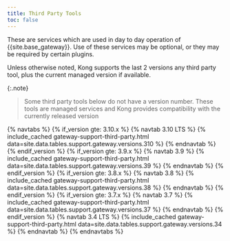 ```yaml
---
title: Third Party Tools
toc: false
---
```


These are services which are used in day to day operation of {{site.base_gateway}}. Use of these services may be optional, or they may be required by certain plugins.

Unless otherwise noted, Kong supports the last 2 versions any third party tool, plus the current managed version if available.

{:.note}
> Some third party tools below do not have a version number. These tools are managed services and Kong provides compatibility with the currently released version

{% navtabs %}
  {% if_version gte: 3.10.x %}
  {% navtab 3.10 LTS %}
    {% include_cached gateway-support-third-party.html data=site.data.tables.support.gateway.versions.310 %}
  {% endnavtab %}
  {% endif_version %}
  {% if_version gte: 3.9.x %}
  {% navtab 3.9 %}
    {% include_cached gateway-support-third-party.html data=site.data.tables.support.gateway.versions.39 %}
  {% endnavtab %}
  {% endif_version %}
  {% if_version gte: 3.8.x %}
  {% navtab 3.8 %}
    {% include_cached gateway-support-third-party.html data=site.data.tables.support.gateway.versions.38 %}
  {% endnavtab %}
  {% endif_version %}
  {% if_version gte: 3.7.x %}
  {% navtab 3.7 %}
    {% include_cached gateway-support-third-party.html data=site.data.tables.support.gateway.versions.37 %}
  {% endnavtab %}
  {% endif_version %}
  {% navtab 3.4 LTS %}
    {% include_cached gateway-support-third-party.html data=site.data.tables.support.gateway.versions.34 %}
  {% endnavtab %}
{% endnavtabs %}
